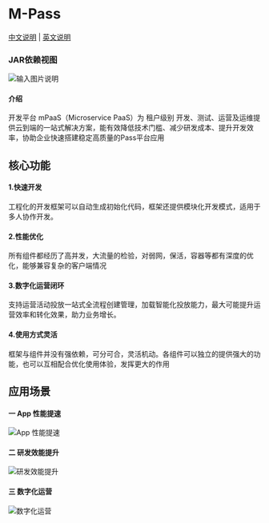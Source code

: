 # M-Pass
[中文说明](https://gitee.com/ibyte/M-Pass/blob/master/README.md)  | 
[英文说明](https://gitee.com/ibyte/M-Pass/blob/master/README.en.md)

### JAR依赖视图
![输入图片说明](https://images.gitee.com/uploads/images/2019/1009/000546_1c3ce012_1468963.png "JAR.png")

#### 介绍
开发平台 mPaaS（Microservice PaaS）为 租户级别 开发、测试、运营及运维提供云到端的一站式解决方案，能有效降低技术门槛、减少研发成本、提升开发效率，协助企业快速搭建稳定高质量的Pass平台应用

## 核心功能
#### 1.快速开发
工程化的开发框架可以自动生成初始化代码，框架还提供模块化开发模式，适用于多人协作开发。
#### 2.性能优化
所有组件都经历了高并发，大流量的检验，对弱网，保活，容器等都有深度的优化，能够兼容复杂的客户端情况
#### 3.数字化运营闭环
支持运营活动投放一站式全流程创建管理，加载智能化投放能力，最大可能提升运营效率和转化效果，助力业务增长。
#### 4.使用方式灵活
框架与组件并没有强依赖，可分可合，灵活机动。各组件可以独立的提供强大的功能，也可以互相配合优化使用体验，发挥更大的作用


## 应用场景
####  一 App 性能提速
![App 性能提速](https://images.gitee.com/uploads/images/2019/1008/192247_1c6d70a1_1468963.jpeg "App性能提升.jpg")
####  二 研发效能提升
![研发效能提升](https://images.gitee.com/uploads/images/2019/1008/192259_f2fefd0d_1468963.jpeg "研发效能提升.jpg")
####  三 数字化运营
![数字化运营](https://images.gitee.com/uploads/images/2019/1008/192445_511743b1_1468963.jpeg "数字化运营.jpg")
